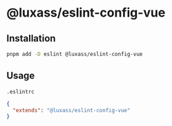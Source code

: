 # @luxass/eslint-config-vue

## Installation

```bash
pnpm add -D eslint @luxass/eslint-config-vue
```

## Usage

`.eslintrc`
```json
{
  "extends": "@luxass/eslint-config-vue"
}
```
